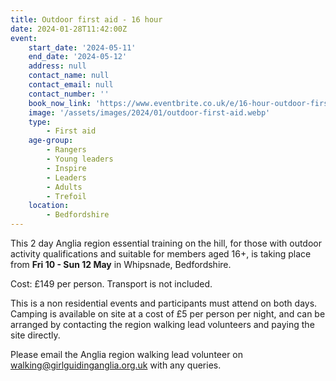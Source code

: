 ```yaml
---
title: Outdoor first aid - 16 hour
date: 2024-01-28T11:42:00Z
event:
    start_date: '2024-05-11'
    end_date: '2024-05-12'
    address: null
    contact_name: null
    contact_email: null
    contact_number: ''
    book_now_link: 'https://www.eventbrite.co.uk/e/16-hour-outdoor-first-aid-course-tickets-793241315127'
    image: '/assets/images/2024/01/outdoor-first-aid.webp'
    type:
        - First aid
    age-group:
        - Rangers
        - Young leaders
        - Inspire
        - Leaders
        - Adults
        - Trefoil
    location:
        - Bedfordshire
---
```

This 2 day Anglia region essential training on the hill, for those with outdoor activity qualifications and suitable for members aged 16+, is taking place from **Fri 10 - Sun 12 May** in Whipsnade, Bedfordshire.

Cost: £149 per person. Transport is not included.

This is a non residential events and participants must attend on both days. Camping is available on site at a cost of £5 per person per night, and can be arranged by contacting the region walking lead volunteers and paying the site directly.

Please email the Anglia region walking lead volunteer on <walking@girlguidinganglia.org.uk> with any queries.
